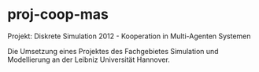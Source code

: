 proj-coop-mas
=============

Projekt: Diskrete Simulation 2012 - Kooperation in Multi-Agenten Systemen

Die Umsetzung eines Projektes des Fachgebietes Simulation und Modellierung an der Leibniz Universität Hannover.
